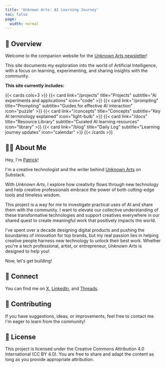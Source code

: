 ```yaml
---
title: 'Unknown Arts: AI Learning Journey'
toc: false
page:
  width: normal
---
```


## 📖 Overview

Welcome to the companion website for the [Unknown Arts newsletter](https://www.unknownarts.co)! 

This site documents my exploration into the world of Artificial Intelligence, with a focus on learning, experimenting, and sharing insights with the community.

**This site currently includes:**

{{< cards cols=3 >}}
  {{< card link="/projects" title="Projects" subtitle="AI experiments and applications" icon="code" >}}
  {{< card link="/prompting" title="Prompting" subtitle="Guides for effective AI interaction" icon="puzzle" >}}
  {{< card link="/concepts" title="Concepts" subtitle="Key AI terminology explained" icon="light-bulb" >}}
  {{< card link="/docs" title="Resource Library" subtitle="Curated AI learning resources" icon="library" >}}
  {{< card link="/blog" title="Daily Log" subtitle="Learning journey updates" icon="calendar" >}}
{{< /cards >}}

## 👨‍💻 About Me

Hey, I'm [Patrick](https://www.linkedin.com/in/itspatmorgan/)!

I'm a creative technologist and the writer behind [Unknown Arts](https://www.unknownarts.co) on Substack.

With *Unknown Arts*, I explore how creativity flows through new technology and help creative professionals embrace the power of both cutting-edge tools and timeless wisdom.

This project is a way for me to investigate practical uses of AI and share them with the community. I want to elevate our collective understanding of these transformative technologies and support creatives everywhere in our shared quest to create meaningful work that positively impacts the world.

I've spent over a decade designing digital products and pushing the boundaries of innovation for top brands, but my real passion lies in helping creative people harness new technology to unlock their best work. Whether you're a tech professional, artist, or entrepreneur, *Unknown Arts* is designed to help you!

Now, let's get building!

## 🔗 Connect

You can find me on [X](https://x.com/itspatmorgan), [LinkedIn](https://www.linkedin.com/in/itspatmorgan/), and [Threads](https://www.threads.net/@itspatmorgan).

## 🤝 Contributing

If you have suggestions, ideas, or improvements, feel free to contact me. I'm eager to learn from the community!

## 📄 License

This project is licensed under the Creative Commons Attribution 4.0 International (CC BY 4.0). You are free to share and adapt the content as long as you provide appropriate attribution.